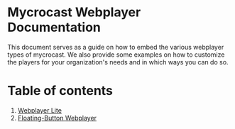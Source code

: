 # Mycrocast Webplayer Documentation

This document serves as a guide on how to embed the various webplayer types of mycrocast. We also provide some examples on how to customize the players for your organization's needs and in which ways you can do so.

# Table of contents
1. [Webplayer Lite](https://mycrocast.github.io/webplayer-documentation/player/lite)
2. [Floating-Button Webplayer](https://mycrocast.github.io/webplayer-documentation/player/floating)